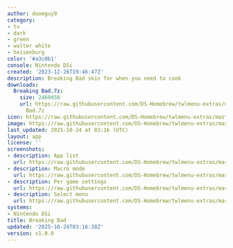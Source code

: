```yaml
---
author: doomguy9
category:
- tv
- dark
- green
- walter white
- heisenburg
color: '#a3c0b1'
console: Nintendo DSi
created: '2023-12-26T19:46:47Z'
description: Breaking Bad skin for when you need to cook
downloads:
  Breaking Bad.7z:
    size: 2469450
    url: https://raw.githubusercontent.com/DS-Homebrew/twlmenu-extras/master/_nds/TWiLightMenu/dsimenu/themes/Breaking
      Bad.7z
icon: https://raw.githubusercontent.com/DS-Homebrew/twlmenu-extras/master/_nds/TWiLightMenu/dsimenu/themes/meta/Breaking%20Bad/icon.png
image: https://raw.githubusercontent.com/DS-Homebrew/twlmenu-extras/master/_nds/TWiLightMenu/dsimenu/themes/meta/Breaking%20Bad/icon.png
last_updated: 2025-10-24 at 03:16 (UTC)
layout: app
license: ''
screenshots:
- description: App list
  url: https://raw.githubusercontent.com/DS-Homebrew/twlmenu-extras/master/_nds/TWiLightMenu/dsimenu/themes/meta/Breaking%20Bad/screenshots/app-list.png
- description: Macro mode
  url: https://raw.githubusercontent.com/DS-Homebrew/twlmenu-extras/master/_nds/TWiLightMenu/dsimenu/themes/meta/Breaking%20Bad/screenshots/macro-mode.png
- description: Per game settings
  url: https://raw.githubusercontent.com/DS-Homebrew/twlmenu-extras/master/_nds/TWiLightMenu/dsimenu/themes/meta/Breaking%20Bad/screenshots/per-game-settings.png
- description: Select menu
  url: https://raw.githubusercontent.com/DS-Homebrew/twlmenu-extras/master/_nds/TWiLightMenu/dsimenu/themes/meta/Breaking%20Bad/screenshots/select-menu.png
systems:
- Nintendo DSi
title: Breaking Bad
updated: '2025-10-24T03:16:38Z'
version: v1.0.0
---
```

